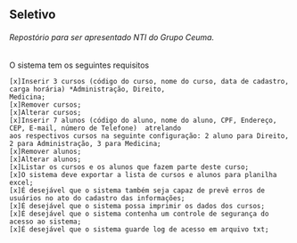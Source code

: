 ## Seletivo 
###### Repostório para ser apresentado NTI do Grupo Ceuma. 
 
 O sistema tem os seguintes requisitos 
 
    [x]Inserir 3 cursos (código do curso, nome do curso, data de cadastro, carga horária) *Administração, Direito,
    Medicina;
    [x]Remover cursos;
    [x]Alterar cursos;
    [x]Inserir 7 alunos (código do aluno, nome do aluno, CPF, Endereço, CEP, E-mail, número de Telefone)  atrelando
    aos respectivos cursos na seguinte configuração: 2 aluno para Direito, 2 para Administração, 3 para Medicina;
    [x]Remover alunos;
    [x]Alterar alunos;
    [x]Listar os cursos e os alunos que fazem parte deste curso;
    [x]O sistema deve exportar a lista de cursos e alunos para planilha excel;
    [x]É desejável que o sistema também seja capaz de prevê erros de usuários no ato do cadastro das informações;
    [x]É desejável que o sistema possa imprimir os dados dos cursos;
    [x]É desejável que o sistema contenha um controle de segurança do acesso ao sistema;
    [x]É desejável que o sistema guarde log de acesso em arquivo txt;